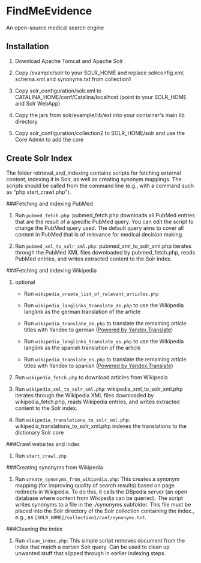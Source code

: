 FindMeEvidence
================

An open-source medical search engine

Installation
------------

1.  Download Apache Tomcat and Apache Solr

2.  Copy /example/solr to your SOLR_HOME and replace solrconfig.xml, schema.xml and synonyms.txt from collection1

3.  Copy solr_configuration/solr.xml to CATALINA_HOME/conf/Catalina/localhost (point to your SOLR_HOME and Solr WebApp)

4.  Copy the jars from solr/example/lib/ext into your container's main lib directory

5.  Copy solr_configuration/collection2 to SOLR_HOME/solr and use the Core Admin to add the core

Create Solr Index
-----------------

The folder retrieval_and_indexing contains scripts for fetching external content, indexing it in Solr, as well 
as creating synonym mappings. The scripts should be called from the command line (e.g.,
with a command such as "php start_crawl.php").

###Fetching and indexing PubMed

1.  Run `pubmed_fetch.php`:
pubmed_fetch.php downloads all PubMed entries that are the result of a specific PubMed 
query. You can edit the script to change the PubMed query used. The default query aims
to cover all content in PubMed that is of relevance for medical decision making.

2.  Run `pubmed_xml_to_solr_xml.php`:
pubmed_xml_to_solr_xml.php iterates through the PubMed XML files downloaded by 
pubmed_fetch.php, reads PubMed entries, and writes extracted content to the Solr index.

###Fetching and indexing Wikipedia

1.  optional
    *  Run `wikipedia_create_list_of_relevant_articles.php`

    * Run `wikipedia_langlinks_translate_de.php` to use the Wikipedia langlink as the german
translation of the article

    *  Run `wikipedia_translate_de.php` to 
translate the remaining article titles with Yandex to german 
([Powered by Yandex.Translate](http://translate.yandex.com/))

    * Run `wikipedia_langlinks_translate_es.php` to use the Wikipedia langlink as the spanish
translation of the article

    *  Run `wikipedia_translate_es.php` to 
translate the remaining article titles with Yandex to spanish 
([Powered by Yandex.Translate](http://translate.yandex.com/))

2.  Run `wikipedia_fetch.php` to download articles from Wikipedia

3.  Run `wikipedia_xml_to_solr_xml.php`:
wikipedia_xml_to_solr_xml.php iterates through the Wikipedia XML files downloaded by 
wikipedia_fetch.php, reads Wikipedia entries, and writes extracted content to the Solr index.

4.  Run `wikipedia_translations_to_solr_xml.php`:
wikipedia_translations_to_solr_xml.php indexes the translations to the dictionary Solr core

###Crawl websites and index

1. Run `start_crawl.php`

###Creating synonyms from Wikipedia

1.  Run `create_synonyms_from_wikipedia.php`:
This creates a synonym mapping (for improving quality of search results) based on
page redirects in Wikipedia. To do this, it calls the DBpedia server (an open
database where content from Wikipedia can be queried). The script writes synonyms to a file
in the ./synonyms subfolder. This file must be placed into the Solr directory of the Solr 
collection containing the index., e.g., as `[SOLR_HOME]/collection1/conf/synonyms.txt`.

###Cleaning the index

1.  Run `clean_index.php`:
This simple script removes document from the index that match a certain Solr query.
Can be used to clean up unwanted stuff that slipped through in earlier indexing
steps.